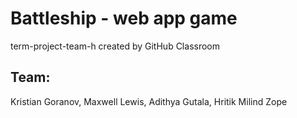 # Battleship - web app game
term-project-team-h created by GitHub Classroom

## Team: 
Kristian Goranov,
Maxwell Lewis,
Adithya Gutala,
Hritik Milind Zope


